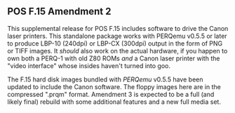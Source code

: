 
## POS F.15 Amendment 2

This supplemental release for POS F.15 includes software to drive the Canon
laser printers.  This standalone package works with PERQemu v0.5.5 or later
to produce LBP-10 (240dpi) or LBP-CX (300dpi) output in the form of PNG or
TIFF images.  It _should_ also work on the actual hardware, if you happen
to own both a PERQ-1 with old Z80 ROMs _and_ a Canon laser printer with the
"video interface" whose insides haven't turned into goo.

The F.15 hard disk images bundled with _PERQemu_ v0.5.5 have been updated to
include the Canon software.  The floppy images here are in the compressed
".prqm" format.  Amendment 3 is expected to be a full (and likely final)
rebuild with some additional features and a new full media set.

